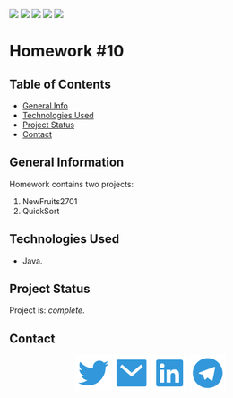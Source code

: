 <p>
<img src="https://img.shields.io/github/v/release/mypage-solutions/Lesson_10?color=green" />
<img src="https://img.shields.io/github/languages/count/mypage-solutions/Lesson_10" />
<img src="https://img.shields.io/github/languages/top/mypage-solutions/Lesson_10" />
<img src="https://img.shields.io/github/languages/code-size/mypage-solutions/Lesson_10" />
<img src="https://img.shields.io/github/last-commit/mypage-solutions/Lesson_10" />
</p>

# Homework #10 

## Table of Contents

- [General Info](#general-information)
- [Technologies Used](#technologies-used)
- [Project Status](#project-status)
- [Contact](#contact)

## General Information

Homework contains two projects:
1. NewFruits2701
2. QuickSort

## Technologies Used

- Java.

## Project Status

Project is: _complete_.

## Contact

<p align="center">
<a href="https://twitter.com/Michael22878035"><img src="https://github.com/mypage-solutions/Images/blob/main/Images/icons/twitter-fill%20(32).svg" /></a>
<a href="mailto:m_musienko@outlook.com"><img src="https://github.com/mypage-solutions/Images/blob/main/Images/icons/mail-fill%20(32).svg" /></a>
<a href="https://www.linkedin.com/in/mykhailo-musiienko-80849880/"><img src="https://github.com/mypage-solutions/Images/blob/main/Images/icons/linkedin-box-fill%20(32).svg" /></a>
<a href="https://t.me/Mykhailo_Musiienko"><img src="https://github.com/mypage-solutions/Images/blob/main/Images/icons/telegram-fill%20(32).svg" /></a>
</p>
